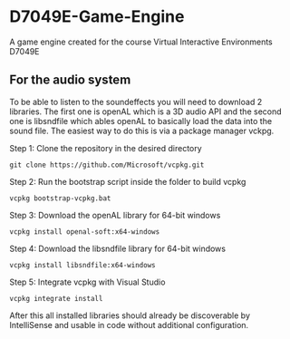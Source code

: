 # D7049E-Game-Engine
A game engine created for the course Virtual Interactive Environments D7049E

## For the audio system
To be able to listen to the soundeffects you will need to download 2 libraries. The first one is openAL which is a 3D audio API and the second one is libsndfile which ables openAL to basically load the data into the sound file. The easiest way to do this is via a package manager vckpg. 

Step 1: Clone the repository in the desired directory

```
git clone https://github.com/Microsoft/vcpkg.git
```
Step 2: Run the bootstrap script inside the folder to build vcpkg

```
vcpkg bootstrap-vcpkg.bat
```
Step 3: Download the openAL library for 64-bit windows

```
vcpkg install openal-soft:x64-windows
```
Step 4: Download the libsndfile library for 64-bit windows

```
vcpkg install libsndfile:x64-windows
```
Step 5: Integrate vcpkg with Visual Studio

```
vcpkg integrate install
```
After this all installed libraries should already be discoverable by IntelliSense and usable in code without additional configuration.
